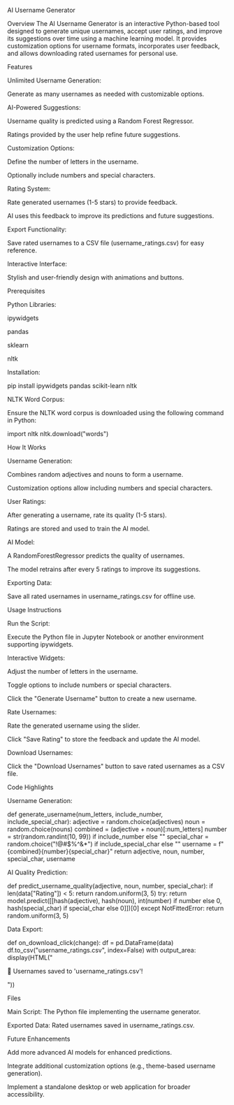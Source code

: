 AI Username Generator

Overview
The AI Username Generator is an interactive Python-based tool designed to generate unique usernames, accept user ratings, and improve its suggestions over time using a machine learning model. It provides customization options for username formats, incorporates user feedback, and allows downloading rated usernames for personal use.

Features

Unlimited Username Generation:

Generate as many usernames as needed with customizable options.

AI-Powered Suggestions:

Username quality is predicted using a Random Forest Regressor.

Ratings provided by the user help refine future suggestions.

Customization Options:

Define the number of letters in the username.

Optionally include numbers and special characters.

Rating System:

Rate generated usernames (1-5 stars) to provide feedback.

AI uses this feedback to improve its predictions and future suggestions.

Export Functionality:

Save rated usernames to a CSV file (username_ratings.csv) for easy reference.

Interactive Interface:

Stylish and user-friendly design with animations and buttons.

Prerequisites

Python Libraries:

ipywidgets

pandas

sklearn

nltk

Installation:

pip install ipywidgets pandas scikit-learn nltk

NLTK Word Corpus:

Ensure the NLTK word corpus is downloaded using the following command in Python:

import nltk
nltk.download("words")

How It Works

Username Generation:

Combines random adjectives and nouns to form a username.

Customization options allow including numbers and special characters.

User Ratings:

After generating a username, rate its quality (1-5 stars).

Ratings are stored and used to train the AI model.

AI Model:

A RandomForestRegressor predicts the quality of usernames.

The model retrains after every 5 ratings to improve its suggestions.

Exporting Data:

Save all rated usernames in username_ratings.csv for offline use.

Usage Instructions

Run the Script:

Execute the Python file in Jupyter Notebook or another environment supporting ipywidgets.

Interactive Widgets:

Adjust the number of letters in the username.

Toggle options to include numbers or special characters.

Click the "Generate Username" button to create a new username.

Rate Usernames:

Rate the generated username using the slider.

Click "Save Rating" to store the feedback and update the AI model.

Download Usernames:

Click the "Download Usernames" button to save rated usernames as a CSV file.

Code Highlights

Username Generation:

def generate_username(num_letters, include_number, include_special_char):
    adjective = random.choice(adjectives)
    noun = random.choice(nouns)
    combined = (adjective + noun)[:num_letters]
    number = str(random.randint(10, 99)) if include_number else ""
    special_char = random.choice("!@#$%^&*") if include_special_char else ""
    username = f"{combined}{number}{special_char}"
    return adjective, noun, number, special_char, username

AI Quality Prediction:

def predict_username_quality(adjective, noun, number, special_char):
    if len(data["Rating"]) < 5:
        return random.uniform(3, 5)
    try:
        return model.predict([[hash(adjective), hash(noun), int(number) if number else 0, hash(special_char) if special_char else 0]])[0]
    except NotFittedError:
        return random.uniform(3, 5)

Data Export:

def on_download_click(change):
    df = pd.DataFrame(data)
    df.to_csv("username_ratings.csv", index=False)
    with output_area:
        display(HTML("<p class='success-message'>💾 Usernames saved to 'username_ratings.csv'!</p>"))

Files

Main Script: The Python file implementing the username generator.

Exported Data: Rated usernames saved in username_ratings.csv.

Future Enhancements

Add more advanced AI models for enhanced predictions.

Integrate additional customization options (e.g., theme-based username generation).

Implement a standalone desktop or web application for broader accessibility.

